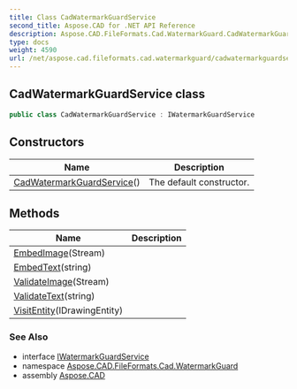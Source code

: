 ```yaml
---
title: Class CadWatermarkGuardService
second_title: Aspose.CAD for .NET API Reference
description: Aspose.CAD.FileFormats.Cad.WatermarkGuard.CadWatermarkGuardService class. 
type: docs
weight: 4590
url: /net/aspose.cad.fileformats.cad.watermarkguard/cadwatermarkguardservice/
---
```

## CadWatermarkGuardService class

```csharp
public class CadWatermarkGuardService : IWatermarkGuardService
```

## Constructors

| Name | Description |
| --- | --- |
| [CadWatermarkGuardService](cadwatermarkguardservice/)() | The default constructor. |

## Methods

| Name | Description |
| --- | --- |
| [EmbedImage](../../aspose.cad.fileformats.cad.watermarkguard/cadwatermarkguardservice/embedimage/)(Stream) |  |
| [EmbedText](../../aspose.cad.fileformats.cad.watermarkguard/cadwatermarkguardservice/embedtext/)(string) |  |
| [ValidateImage](../../aspose.cad.fileformats.cad.watermarkguard/cadwatermarkguardservice/validateimage/)(Stream) |  |
| [ValidateText](../../aspose.cad.fileformats.cad.watermarkguard/cadwatermarkguardservice/validatetext/)(string) |  |
| [VisitEntity](../../aspose.cad.fileformats.cad.watermarkguard/cadwatermarkguardservice/visitentity/)(IDrawingEntity) |  |

### See Also

* interface [IWatermarkGuardService](../../aspose.cad.watermarkguard/iwatermarkguardservice/)
* namespace [Aspose.CAD.FileFormats.Cad.WatermarkGuard](../../aspose.cad.fileformats.cad.watermarkguard/)
* assembly [Aspose.CAD](../../)


